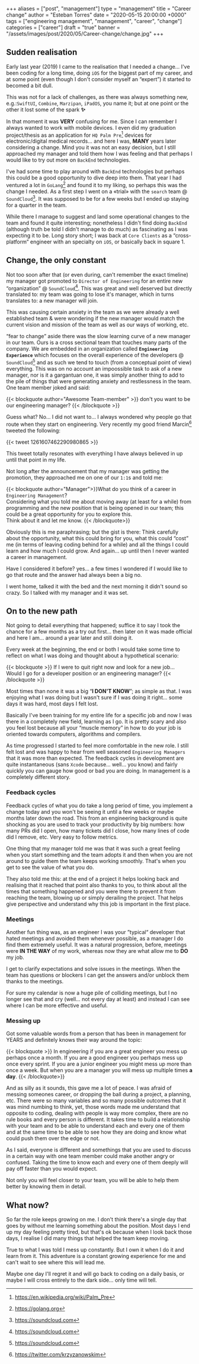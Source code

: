 +++
aliases = ["post", "management"]
type = "management"
title = "Career change"
author = "Esteban Torres"
date = "2020-05-15 20:00:00 +0000"
tags = ["engineering management", "management", "career", "change"]
categories = ["career"]
draft = "true"
banner = "/assets/images/post/2020/05/Career-change/change.jpg"
+++

## Sudden realisation

Early last year (2019) I came to the realisation that I needed a change… I've been coding for a long time, doing `iOS` for the biggest part of my career, and at some point (even though I don't consider myself an “expert”) it started to becomed a bit dull.

This was not for a lack of challenges, as there was always something new, e.g.:`SwiftUI`, `Combine`, `Marzipan`, `iPadOS`, you name it; but at one point or the other it lost some of the spark **✨**

In that moment it was **VERY** confusing for me. Since I can remember I always wanted to work with mobile devices. I even did my graduation project/thesis as an application for `HQ Palm Pre`[^1] devices for electronic/digital medical records… and here I was, **MANY** years later considering a change. Mind you it was not an easy decision, but I still approached my manager and told them how I was feeling and that perhaps I would like to try out more on `BackEnd` technologies. 

I've had some time to play around with `BackEnd` technologies but perhaps this could be a good opportunity to dive deep into them. That year I had ventured a lot in `GoLang`[^2] and found it to my liking, so perhaps this was the change I needed. As a first step I went on a «trial» with the `search` team @ `SoundCloud`[^3]. It was supposed to be for a few weeks but I ended up staying for a quarter in the team.

While there I manage to suggest and land some operational changes to the team and found it quite interesting; nonetheless I didn't find doing `BackEnd` (although truth be told I didn't manage to do much) as fascinating as I was expecting it to be. Long story short; I was back at `Core Clients` as a “cross-platform” engineer with an specialty on `iOS`, or basically back in square 1.

## Change, the only constant

Not too soon after that (or even during, can't remember the exact timeline) my manager got promoted to `Director of Engineering` for an entire new “organization” @ `SoundCloud`[^3]. This was great and well deserved but directly translated to: my team was going to lose it's manager, which in turns translates to: a new manager will join.

This was causing certain anxiety in the team as we were already a well established team & were wondering if the new manager would match the current vision and mission of the team as well as our ways of working, etc.

“fear to change” aside there was the slow learning curve of a new manager in our team. Ours is a cross sectional team that touches many parts of the company. We are embedded in an organization called **`Engineering Experience`** which focuses on the overall experience of the developers @ `SoundCloud`[^3] and as such we tend to touch (from a conceptual point of view) everything. This was on no account an impoossible task to ask of a new manager, nor is it a gargantuan one, it was simply another thing to add to the pile of things that were generating anxiety and restlessness in the team. One team member joked and said:

{{< blockquote author="Awesome Team-member" >}}
don't you want to be our engineering manager?
{{< /blockquote >}}

Guess what?
No… I did not want to… I always wondered why people go that route when they start on engineering. Very recently my good friend Marcin[^4] tweeted the following:

{{< tweet 1261607462290980865 >}}

This tweet totally resonates with everything I have always believed in up until that point in my life.

Not long after the announcement that my manager was getting the promotion, they approached me on one of our `1:1`s and told me:

{{< blockquote author="Manager">}}What do you think of a career in `Engineering Management`?
<br>
Considering what you told me about moving away (at least for a while) from programming and the new position that is being opened in our team; this could be a great opportunity for you to explore this.
<br>
Think about it and let me know.
{{< /blockquote>}}

Obviously this is me paraphrasing; but the gist is there: Think carefully about the opportunity, what this could bring for you, what this could “cost” me (in terms of leaving coding behind for a while) and all the things I could learn and how much I could grow. And again… up until then I never wanted a career in management.

Have I considered it before? yes… a few times I wondered if I would like to go that route and the answer had always been a big no.

I went home, talked it with the bed and the next morning it didn't sound so crazy. So I talked with my manager and it was set.

## On to the new path

Not going to detail everything that happened; suffice it to say I took the chance for a few months as a try out first… then later on it was made official and here I am… around a year later and still doing it.

Every week at the beginning, the end or both I would take some time to reflect on what I was doing and thought about a hypothetical scenario:

{{< blockquote >}}
If I were to quit right now and look for a new job…<br/>
Would I go for a developer position or an engineering manager?
{{< /blockquote >}}

Most times than none it was a big “**I DON'T KNOW**”; as simple as that. I was enjoying what I was doing but I wasn't sure if I was doing it right… some days it was hard, most days I felt lost.

Basically I've been training for my entire life for a specific job and now I was there in a completely new field, learning as I go. It is pretty scary and also you feel lost because all your “muscle memory” in how to do your job is oriented towards computers, algorithms and compilers.

As time progressed I started to feel more comfortable in the new role. I still felt lost and was happy to hear from well seasoned `Engineering Managers` that it was more than expected. The feedback cycles in development are quite instantaneous (sans `Xcode` because… well… you know) and fairly quickly you can gauge how good or bad you are doing. In management is a completely different story.

### Feedback cycles

Feedback cycles of what you do take a long period of time, you implement a change today and you won't be seeing it until a few weeks or maybe months later down the road. This from an engineering background is quite shocking as you are used to track your productivity by big numbers: how many PRs did I open, how many tickets did I close, how many lines of code did I remove, etc. Very easy to follow metrics.

One thing that my manager told me was that it was such a great feeling when you start something and the team adopts it and then when you are not around to guide them the team keeps working smoothly. That's when you get to see the value of what you do.

They also told me this: at the end of a project it helps looking back and realising that it reached that point also thanks to you, to think about all the times that something happened and you were there to prevent it from reaching the team, blowing up or simply derailing the project. That helps give perspective and understand why this job is important in the first place.

### Meetings 

Another fun thing was, as an engineer I was your ”typical“ developer that hated meetings and avoided them whenever possible, as a manager I do find them extremely useful. It was a natural progression, before, meetings were **IN THE WAY** of my work, whereas now they are what allow me to **DO** my job.

I get to clarify expectations and solve issues in the meetings. When the team has questions or blockers I can get the answers and/or unblock them thanks to the meetings.

For sure my calendar is now a huge pile of colliding meetings, but I no longer see that and cry (well… not every day at least) and instead I can see where I can be more effective and useful.

### Messing up

Got some valuable words from a person that has been in management for YEARS and definitely knows their way around the topic:

{{< blockquote >}}
In engineering if you are a great engineer you mess up perhaps once a month. If you are a good engineer you perhaps mess up once every sprint. If you are a junior engineer you might mess up more than once a week. But when you are a manager you will mess up multiple times **a day**.
{{< /blockquote>}}

And as silly as it sounds, this gave me a lot of peace. I was afraid of messing someones career, or dropping the ball during a project, a planning, etc. There were so many variables and so many possible outcomes that it was mind numbing to think, yet, those words made me understand that opposite to coding, dealing with people is way more complex, there are no rule books and every person is different. It takes time to build a relationship with your team and to be able to understand each and every one of them and at the same time to be able to see how they are doing and know what could push them over the edge or not. 

As I said, everyone is different and somethings that you are used to discuss in a certain way with one team member could make another angry or confused. Taking the time to know each and every one of them deeply will pay off faster than you would expect.

Not only you will feel closer to your team, you will be able to help them better by knowing them in detail.

## What now?

So far the role keeps growing on me. I don't think there's a single day that goes by without me learning something about the position. Most days I end up my day feeling pretty tired, but that's ok because when I look back those days, I realise I did many things that helped the team keep moving.

True to what I was told I mess up constantly. But I own it when I do it and learn from it. This adventure is a constant growing experience for me and can't wait to see where this will lead me.

Maybe one day I'll regret it and will go back to coding on a daily basis, or maybe I will cross entirely to the dark side… only time will tell.

[^1]:https://en.wikipedia.org/wiki/Palm_Pre
[^2]:https://golang.org
[^3]:https://soundcloud.com
[^4]:https://twitter.com/krzyzanowskim
